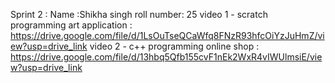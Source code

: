 Sprint 2 :
Name :Shikha singh
roll number: 25
video 1 - scratch programming art application : https://drive.google.com/file/d/1LsOuTseQCaWfq8FNzR93hfcOiYzJuHmZ/view?usp=drive_link
video 2 - c++ programming online shop : https://drive.google.com/file/d/13hbq5Qfb155cvF1nEk2WxR4vIWUlmsiE/view?usp=drive_link

